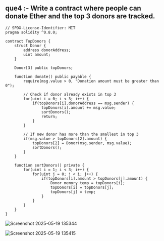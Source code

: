 ## que4 :- Write a contract where people can donate Ether and the top 3 donors are tracked.

```
// SPDX-License-Identifier: MIT
pragma solidity ^0.8.0;

contract TopDonors {
    struct Donor {
        address donorAddress;
        uint amount;
    }
    
    Donor[3] public topDonors;
    
    function donate() public payable {
        require(msg.value > 0, "Donation amount must be greater than 0");
        
        // Check if donor already exists in top 3
        for(uint i = 0; i < 3; i++) {
            if(topDonors[i].donorAddress == msg.sender) {
                topDonors[i].amount += msg.value;
                sortDonors();
                return;
            }
        }
        
        // If new donor has more than the smallest in top 3
        if(msg.value > topDonors[2].amount) {
            topDonors[2] = Donor(msg.sender, msg.value);
            sortDonors();
        }
    }
    
    function sortDonors() private {
        for(uint i = 1; i < 3; i++) {
            for(uint j = 0; j < i; j++) {
                if(topDonors[i].amount > topDonors[j].amount) {
                    Donor memory temp = topDonors[i];
                    topDonors[i] = topDonors[j];
                    topDonors[j] = temp;
                }
            }
        }
    }
}
```
![Screenshot 2025-05-19 135344](https://github.com/user-attachments/assets/43e0aff4-62e8-4806-b425-eb91509566ff)

![Screenshot 2025-05-19 135415](https://github.com/user-attachments/assets/8d0200ff-973c-44aa-85b2-03ab39740091)


